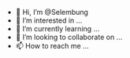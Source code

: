- 👋 Hi, I’m @Selembung
- 👀 I’m interested in ...
- 🌱 I’m currently learning ...
- 💞️ I’m looking to collaborate on ...
- 📫 How to reach me ...

<!---
Selembung/Selembung is a ✨ special ✨ repository because its `README.md` (this file) appears on your GitHub profile.
You can click the Preview link to take a look at your changes.
--->
